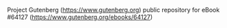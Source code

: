 Project Gutenberg (https://www.gutenberg.org) public repository for
eBook #64127 (https://www.gutenberg.org/ebooks/64127)
